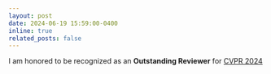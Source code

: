 ```yaml
---
layout: post
date: 2024-06-19 15:59:00-0400
inline: true
related_posts: false
---
```


I am honored to be recognized as an **Outstanding Reviewer** for [CVPR 2024](https://cvpr.thecvf.com/Conferences/2024)
